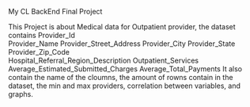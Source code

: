 My CL BackEnd Final Project

This Project is about Medical data for Outpatient provider, the dataset contains Provider_Id	
Provider_Name	Provider_Street_Address	Provider_City	Provider_State	Provider_Zip_Code	
Hospital_Referral_Region_Description	Outpatient_Services	Average_Estimated_Submitted_Charges
Average_Total_Payments
It also contain the name of the cloumns, the amount of rowns contain in the dataset, the min and max providers, correlation between variables, and graphs.